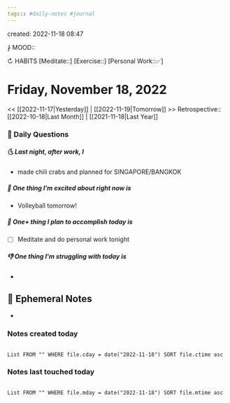 ```yaml
---
tags:: #daily-notes #journal
---
```

created: 2022-11-18 08:47

⨑ MOOD::

↻ HABITS
[Meditate::]
[Exercise::]
[Personal Work::✅]

# Friday, November 18, 2022

<< [[2022-11-17|Yesterday]] | [[2022-11-19|Tomorrow]] >>
Retrospective:: [[2022-10-18|Last Month]] | [[2021-11-18|Last Year]]

### 📅 Daily Questions

##### 🌜 Last night, after work, I

- made chili crabs and planned for SINGAPORE/BANGKOK

##### 🙌 One thing I'm excited about right now is

- Volleyball tomorrow!

##### 🚀 One+ thing I plan to accomplish today is

- [ ] Meditate and do personal work tonight

##### 👎 One thing I'm struggling with today is

-

## 📝 Ephemeral Notes

-

### Notes created today

```dataview

List FROM "" WHERE file.cday = date("2022-11-18") SORT file.ctime asc

```

### Notes last touched today

```dataview

List FROM "" WHERE file.mday = date("2022-11-18") SORT file.mtime asc

```
